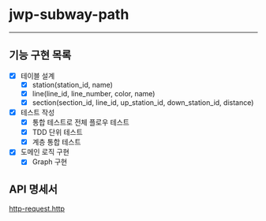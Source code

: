 # jwp-subway-path

---

## 기능 구현 목록

- [x] 테이블 설계
    - [x] station(station_id, name)
    - [x] line(line_id, line_number, color, name)
    - [x] section(section_id, line_id, up_station_id, down_station_id, distance)

- [x] 테스트 작성
    - [x] 통합 테스트로 전체 플로우 테스트
    - [x] TDD 단위 테스트
    - [x] 계층 통합 테스트

- [x] 도메인 로직 구현
    - [x] Graph 구현

## API 명세서
[http-request.http](http-request.http)
